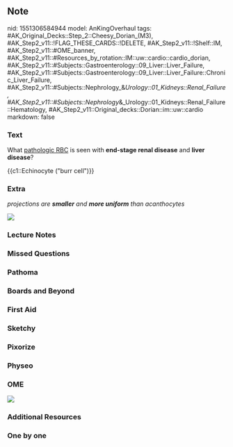 ## Note
nid: 1551306584944
model: AnKingOverhaul
tags: #AK_Original_Decks::Step_2::Cheesy_Dorian_(M3), #AK_Step2_v11::!FLAG_THESE_CARDS::!DELETE, #AK_Step2_v11::!Shelf::IM, #AK_Step2_v11::#OME_banner, #AK_Step2_v11::#Resources_by_rotation::IM::uw::cardio::cardio_dorian, #AK_Step2_v11::#Subjects::Gastroenterology::09_Liver::Liver_Failure, #AK_Step2_v11::#Subjects::Gastroenterology::09_Liver::Liver_Failure::Chronic_Liver_Failure, #AK_Step2_v11::#Subjects::Nephrology_&_Urology::01_Kidneys::Renal_Failure, #AK_Step2_v11::#Subjects::Nephrology_&_Urology::01_Kidneys::Renal_Failure::Hematology, #AK_Step2_v11::Original_decks::Dorian::im::uw::cardio
markdown: false

### Text
What <u>pathologic RBC</u> is seen with <b>end-stage renal
disease</b> and <b>liver disease</b>?
<div>
  {{c1::Echinocyte ("burr cell")}}
</div>

### Extra
<i>projections are <b>smaller</b> and <b>more uniform</b> than
acanthocytes</i>
<div>
  <div>
    <i><img src="paste-329071804285100.jpg"></i>
  </div>
</div>

### Lecture Notes


### Missed Questions


### Pathoma


### Boards and Beyond


### First Aid


### Sketchy


### Pixorize


### Physeo


### OME
<div class="ome-widget">
  <a href="https://onlinemeded.org?ref=anki"><img src=
  "_OME_AnkiFlashcards_General_3.png"></a>
</div>

### Additional Resources


### One by one

